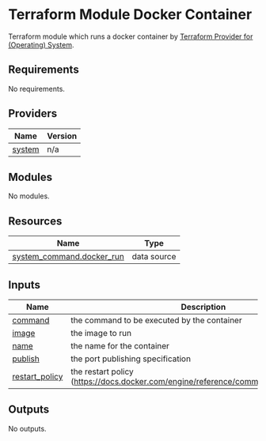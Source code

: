 # Terraform Module Docker Container

Terraform module which runs a docker container by [Terraform Provider for (Operating) System](https://registry.terraform.io/providers/neuspaces/system).

<!-- BEGIN_TF_DOCS -->
## Requirements

No requirements.

## Providers

| Name | Version |
|------|---------|
| <a name="provider_system"></a> [system](#provider\_system) | n/a |

## Modules

No modules.

## Resources

| Name | Type |
|------|------|
| [system_command.docker_run](https://registry.terraform.io/providers/hashicorp/system/latest/docs/data-sources/command) | data source |

## Inputs

| Name | Description | Type | Default | Required |
|------|-------------|------|---------|:--------:|
| <a name="input_command"></a> [command](#input\_command) | the command to be executed by the container | `string` | n/a | yes |
| <a name="input_image"></a> [image](#input\_image) | the image to run | `string` | n/a | yes |
| <a name="input_name"></a> [name](#input\_name) | the name for the container | `string` | n/a | yes |
| <a name="input_publish"></a> [publish](#input\_publish) | the port publishing specification | `string` | n/a | yes |
| <a name="input_restart_policy"></a> [restart\_policy](#input\_restart\_policy) | the restart policy (https://docs.docker.com/engine/reference/commandline/run/#restart) | `string` | `"no"` | no |

## Outputs

No outputs.
<!-- END_TF_DOCS -->